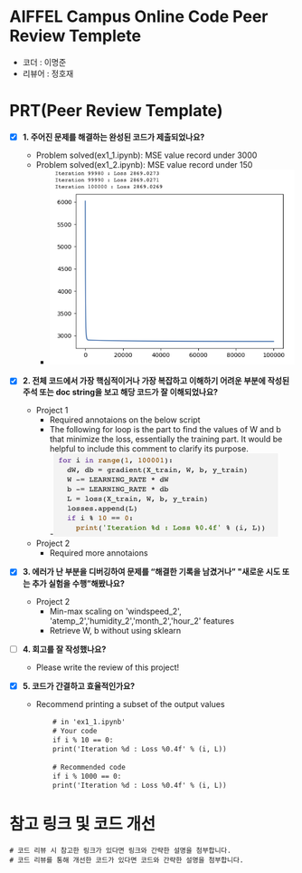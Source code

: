 # AIFFEL Campus Online Code Peer Review Templete
- 코더 : 이명준
- 리뷰어 : 정호재


# PRT(Peer Review Template)
- [X]  **1. 주어진 문제를 해결하는 완성된 코드가 제출되었나요?**
    - Problem solved(ex1_1.ipynb): MSE value record under 3000
    - Problem solved(ex1_2.ipynb): MSE value record under 150
        - ![ex_screenshot](review_img1.png)
    
- [X]  **2. 전체 코드에서 가장 핵심적이거나 가장 복잡하고 이해하기 어려운 부분에 작성된 
주석 또는 doc string을 보고 해당 코드가 잘 이해되었나요?**
    - Project 1
        - Required annotaions on the below script
        - The following for loop is the part to find the values of W and b that minimize the loss, essentially the training part.
        It would be helpful to include this comment to clarify its purpose.  
            -![ex_screenshot](review_img2.png)  
    - Project 2
        - Required more annotaions
        
- [X] **3. 에러가 난 부분을 디버깅하여 문제를 “해결한 기록을 남겼거나” 
"새로운 시도 또는 추가 실험을 수행”해봤나요?**
    - Project 2
        - Min-max scaling on 'windspeed_2', 'atemp_2','humidity_2','month_2','hour_2' features
        - Retrieve W, b without using sklearn
        
- [ ]  **4. 회고를 잘 작성했나요?**
    - Please write the review of this project!
        
- [X]  **5. 코드가 간결하고 효율적인가요?**
    - Recommend printing a subset of the output values
      ``` 
          # in 'ex1_1.ipynb'
          # Your code 
          if i % 10 == 0:
          print('Iteration %d : Loss %0.4f' % (i, L))
          
          # Recommended code
          if i % 1000 == 0:
          print('Iteration %d : Loss %0.4f' % (i, L))
      ```


# 참고 링크 및 코드 개선
```
# 코드 리뷰 시 참고한 링크가 있다면 링크와 간략한 설명을 첨부합니다.
# 코드 리뷰를 통해 개선한 코드가 있다면 코드와 간략한 설명을 첨부합니다.
```
